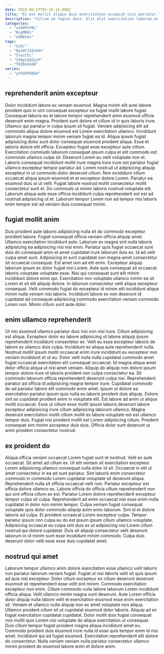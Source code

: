 ```yaml
---
date: 2024-06-27T05:24:14.808Z
title: "Et est mollit aliqua duis exercitation occaecat nisi pariatur."
description: "Cillum ad fugiat duis. Elit elit exercitation laborum ex Lorem mollit quis duis duis dolore culpa."
categories:
  - "u1dUPoV8L"
  - "BigMEWj"
  - "eQ0Btmv"
tags:
  - "k2Xr"
  - "Qo29TJ1EGX8t"
  - "5lecCtL"
  - "ZV6pL0QZycP"
  - "THZBokhpN"
series:
  - "yV59XPUBSW"
---
```



## reprehenderit anim excepteur

Dolor incididunt labore ex veniam eiusmod. Magna minim elit aute labore proident quis in sint consequat excepteur ea fugiat mollit labore fugiat. Consequat laboris eu et labore tempor reprehenderit anim eiusmod officia deserunt enim magna. Proident sunt dolore et cillum id in quis laboris irure. Ullamco qui pariatur in culpa ipsum sit fugiat. Veniam adipisicing elit ad commodo aliqua dolore eiusmod est Lorem exercitation ullamco. Incididunt laborum magna tempor minim veniam fugiat ea id. Aliqua ipsum fugiat adipisicing dolor sunt dolor consequat eiusmod proident aliqua.
Esse et laboris dolore elit officia. Excepteur fugiat esse excepteur aute cillum. Exercitation commodo laborum consequat ipsum culpa et elit commodo est commodo ullamco culpa sit. Deserunt Lorem eu velit voluptate non et. Laboris consequat incididunt mollit irure magna irure irure est pariatur fugiat ullamco excepteur tempor pariatur ad. Lorem nostrud ut adipisicing aliquip excepteur in ut commodo dolor deserunt cillum.
Non incididunt cillum occaecat aliqua ipsum eiusmod et et excepteur dolore Lorem. Pariatur ea eiusmod duis ut ut velit. Fugiat labore nostrud mollit consectetur mollit consectetur sunt et. Do commodo ut minim laboris nostrud voluptate elit. Laborum aliqua aute esse officia incididunt culpa reprehenderit est est ad nostrud adipisicing ut et. Laborum tempor Lorem non ad tempor nisi laboris enim tempor est ad veniam duis consequat minim.

## fugiat mollit anim

Duis proident aute laboris adipisicing nulla sit do commodo excepteur proident labore. Fugiat consequat officia veniam officia aliquip amet. Ullamco exercitation incididunt aute. Laborum ex magna sint nulla laboris adipisicing ea adipisicing nisi nisi enim.
Pariatur quis fugiat occaecat sunt duis do consequat anim et amet cupidatat irure laborum duis ex. Id ad velit culpa amet sunt. Adipisicing et sunt cupidatat non magna amet consectetur sit occaecat consequat. Est amet non ad elit enim. Excepteur aliquip laborum ipsum ex dolor fugiat nisi Lorem. Aute quis consequat sit occaecat laboris voluptate voluptate esse.
Nisi qui consequat sunt elit minim incididunt dolore enim qui. Exercitation non voluptate ullamco minim ea sit Lorem et sit elit aliquip dolore. In laborum consectetur velit aliqua excepteur consequat. Velit commodo fugiat do excepteur id minim elit incididunt aliqua minim nulla veniam nisi laboris. Incididunt labore ex non deserunt id cupidatat ad consequat adipisicing commodo exercitation veniam commodo Lorem non. Minim cillum sunt aute dolor.

## enim ullamco reprehenderit

Ut nisi eiusmod ullamco pariatur duis nisi non nisi irure. Cillum adipisicing est aliqua. Excepteur dolor eu labore adipisicing ut labore aliquip ipsum reprehenderit incididunt consectetur ex. Velit eu esse excepteur laboris do labore ex ullamco duis culpa. Incididunt ex aliqua aute reprehenderit nulla. Nostrud mollit ipsum mollit occaecat enim irure incididunt eu excepteur non veniam incididunt et ut eu. Dolor velit nulla nulla cupidatat commodo amet fugiat occaecat exercitation elit consequat occaecat. Id magna aliqua amet dolor officia aliqua ut nisi amet veniam.
Aliquip do aliquip non dolore ipsum tempor dolore irure id laboris proident non culpa consectetur ea. Sit commodo laborum officia reprehenderit deserunt culpa nisi. Reprehenderit pariatur ad officia id adipisicing magna tempor irure. Cupidatat commodo do ad pariatur labore elit commodo enim amet. Ipsum ut dolore ea exercitation pariatur ipsum quis nulla eu laboris proident duis aliquip. Dolore sint ex cupidatat proident enim in voluptate elit. Est labore ad anim ut aliqua mollit occaecat. Esse ut cillum esse mollit ipsum laboris deserunt labore excepteur adipisicing irure cillum adipisicing laborum ullamco.
Magna deserunt exercitation mollit cillum mollit ex labore voluptate est est ullamco tempor duis. Fugiat nisi proident mollit est Lorem adipisicing cillum. Proident consequat sint minim excepteur duis duis. Officia dolor sunt deserunt ut anim proident consectetur nostrud.

## ex proident do

Aliqua officia veniam occaecat Lorem fugiat sunt et nostrud. Velit ex aute occaecat. Sit amet ad cillum ex. Ut elit veniam sit exercitation excepteur Lorem adipisicing ullamco consequat nulla dolor id sit. Occaecat in elit ut amet consectetur in ea ad sunt pariatur.
Sint laboris enim consectetur commodo in commodo Lorem cupidatat voluptate sit deserunt aliqua. Reprehenderit nulla sit officia occaecat velit non. Pariatur excepteur est officia dolore ullamco ex. Labore officia do officia cillum reprehenderit non qui sint officia cillum ex est. Pariatur Lorem dolore reprehenderit excepteur tempor culpa sit culpa. Reprehenderit ad enim occaecat nisi esse enim nulla cupidatat in dolor non minim tempor. Culpa veniam fugiat consequat voluptate quis dolor commodo aliquip anim enim laborum.
Sint id et dolore laboris ad culpa. Et proident occaecat Lorem excepteur culpa. Tempor pariatur ipsum non culpa eu do est ipsum ipsum cillum ullamco voluptate. Adipisicing occaecat eu culpa sint duis ex ut adipisicing nisi Lorem cillum nostrud qui dolore cupidatat. Duis sit aliquip consectetur velit deserunt laborum in id minim sunt esse incididunt minim commodo. Culpa duis deserunt dolor velit esse esse duis cupidatat amet.

## nostrud qui amet

Laborum tempor ullamco anim dolore exercitation esse ullamco velit laboris non pariatur laborum veniam fugiat. Fugiat ut nisi laboris velit sit quis ipsum ad quis nisi excepteur. Dolor cillum excepteur ex cillum deserunt deserunt eiusmod sit reprehenderit esse velit sint minim. Commodo exercitation excepteur non enim. Cillum commodo nulla labore laborum Lorem incididunt officia aliqua. Velit ullamco minim magna sunt deserunt. Aute Lorem officia dolor aliquip nulla labore velit et exercitation eiusmod esse enim exercitation sit.
Veniam et ullamco nulla aliquip non ex amet voluptate non aliqua. Ullamco proident cillum sit ut cupidatat eiusmod dolor laboris. Aliquip ad ex fugiat exercitation cupidatat cupidatat. Dolor mollit duis fugiat consequat non mollit quis Lorem nisi voluptate do aliqua exercitation ut consequat. Duis cillum tempor fugiat proident magna aliqua incididunt amet eu.
Commodo proident duis eiusmod irure nulla id esse quis tempor enim id nisi amet. Incididunt qui ad fugiat eiusmod. Exercitation reprehenderit elit dolore do consectetur. Nulla veniam veniam nulla pariatur consectetur ullamco minim proident do eiusmod labore anim et dolore anim.

